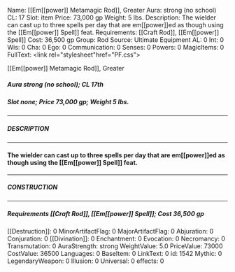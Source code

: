 Name: [[Em[[power]] Metamagic Rod]], Greater
Aura: strong (no school)
CL: 17
Slot: item
Price: 73,000 gp
Weight: 5 lbs.
Description: The wielder can cast up to three spells per day that are em[[power]]ed as though using the [[Em[[power]] Spell]] feat.
Requirements: [[Craft Rod]], [[Em[[power]] Spell]]
Cost: 36,500 gp
Group: Rod
Source: Ultimate Equipment
AL: 0
Int: 0
Wis: 0
Cha: 0
Ego: 0
Communication: 0
Senses: 0
Powers: 0
MagicItems: 0
FullText: <link rel="stylesheet"href="PF.css"><div class="heading"><p class="alignleft">[[Em[[power]] Metamagic Rod]], Greater</p><div style="clear: both;"></div></div><div><h5><b>Aura </b>strong (no school); <b>CL </b>17th</h5><h5><b>Slot </b>none; <b>Price </b>73,000 gp; <b>Weight </b>5 lbs.</h5></div><hr/><div><h5><b>DESCRIPTION</b></h5></div><hr/><div><h4><p>The wielder can cast up to three spells per day that are em[[power]]ed as though using the [[Em[[power]] Spell]] feat.</p></h4></div><hr/><div><h5><b>CONSTRUCTION</b></h5></div><hr/><div><h5><b>Requirements </b>[[Craft Rod]], [[Em[[power]] Spell]]; <b>Cost </b>36,500 gp</h5></div>
[[Destruction]]: 0
MinorArtifactFlag: 0
MajorArtifactFlag: 0
Abjuration: 0
Conjuration: 0
[[Divination]]: 0
Enchantment: 0
Evocation: 0
Necromancy: 0
Transmutation: 0
AuraStrength: strong
WeightValue: 5.0
PriceValue: 73000
CostValue: 36500
Languages: 0
BaseItem: 0
LinkText: 0
id: 1542
Mythic: 0
LegendaryWeapon: 0
Illusion: 0
Universal: 0
effects: 0
